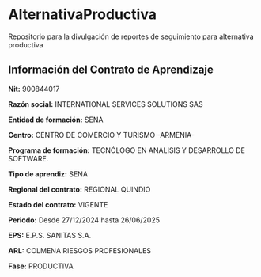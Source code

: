 # AlternativaProductiva
Repositorio para la divulgación de reportes de seguimiento para alternativa productiva

## Información del Contrato de Aprendizaje
**Nit:** 900844017

**Razón social:** INTERNATIONAL SERVICES SOLUTIONS SAS

**Entidad de formación:** SENA

**Centro:** CENTRO DE COMERCIO Y TURISMO -ARMENIA-

**Programa de formación:** TECNÓLOGO EN ANALISIS Y DESARROLLO DE SOFTWARE.

**Tipo de aprendiz:** SENA

**Regional del contrato:** REGIONAL QUINDIO

**Estado del contrato:** VIGENTE

**Periodo:** Desde 27/12/2024 hasta 26/06/2025

**EPS:** E.P.S. SANITAS S.A.

**ARL:** COLMENA RIESGOS PROFESIONALES

**Fase:** PRODUCTIVA
